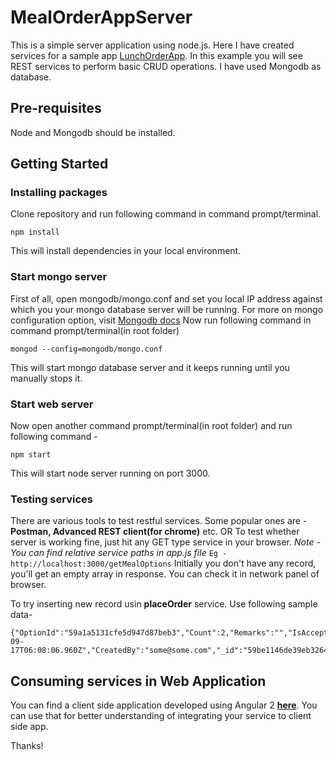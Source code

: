# MealOrderAppServer
This is a simple server application using node.js. Here I have created services for a sample app [LunchOrderApp](https://github.com/anandprajapati1/LunchOrderApp).
In this example you will see REST services to perform basic CRUD operations. I have used Mongodb as database.

## Pre-requisites
Node and Mongodb should be installed.

## Getting Started
### Installing packages
Clone repository and run following command in command prompt/terminal.
```
npm install
```
This will install dependencies in your local environment.


### Start mongo server
First of all, open mongodb/mongo.conf and set you local IP address against which you your mongo database server will be running.
For more on mongo configuration option, visit [Mongodb docs](https://docs.mongodb.com/manual/reference/configuration-options/#configuration-file)
Now run following command in command prompt/terminal(in root folder)
```
mongod --config=mongodb/mongo.conf
```
This will start mongo database server and it keeps running until you manually stops it. 


### Start web server
Now open another command prompt/terminal(in root folder) and run following command -
```
npm start
```
This will start node server running on port 3000.

### Testing services
There are various tools to test restful services. Some popular ones are - **Postman, Advanced REST client(for chrome)** etc.
OR
To test whether server is working fine, just hit any GET type service in your browser. *Note - You can find relative service paths in app.js file*
`Eg - http://localhost:3000/getMealOptions`
Initially you don't have any record, you'll get an empty array in response. You can check it in network panel of browser.

To try inserting new record usin **placeOrder** service. Use following sample data-
```
{"OptionId":"59a1a5131cfe5d947d87beb3","Count":2,"Remarks":"","IsAccepted":false,"IsPaid":false,"IsActive":true,"CreatedOn":"2017-09-17T06:08:06.960Z","CreatedBy":"some@some.com","_id":"59be1146de39eb32644e100a"}
```

## Consuming services in Web Application
You can find a client side application developed using Angular 2 **[here](https://github.com/anandprajapati1/LunchOrderApp)**. You can use that for better understanding of integrating your service to client side app.



Thanks!
